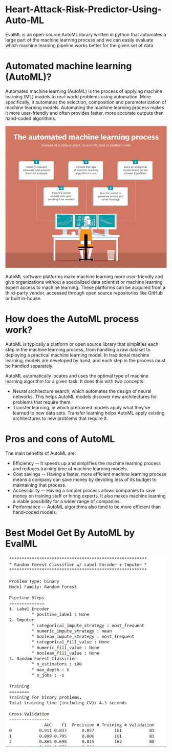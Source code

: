 # Heart-Attack-Risk-Predictor-Using-Auto-ML
EvalML is an open-source AutoML library written in python that automates a large part of the machine learning process and 
we can easily evaluate which machine learning pipeline works better for the given set of data
# Automated machine learning (AutoML)?

Automated machine learning (AutoML) is the process of applying machine learning (ML) models to real-world problems using automation. More specifically, 
it automates the selection, composition and parameterization of machine learning models. Automating the machine learning process makes it more user-friendly and 
often provides faster, more accurate outputs than hand-coded algorithms.

![alt text](https://github.com/AbdulJabbar64/Heart-Attack-Risk-Predictor-Using-Auto-ML/blob/main/images/AutoML.PNG)

AutoML software platforms make machine learning more user-friendly and give organizations without a specialized data scientist or machine learning expert access to machine learning.
These platforms can be acquired from a third-party vendor, accessed through open source repositories like GitHub or built in-house.

# How does the AutoML process work?
AutoML is typically a platform or open source library that simplifies each step in the machine learning process, from handling a raw dataset to deploying a practical machine learning model. In traditional machine learning, models are developed by hand, and each step in the process must be handled separately.



AutoML automatically locates and uses the optimal type of machine learning algorithm for a given task. It does this with two concepts:

* Neural architecture search, which automates the design of neural networks. This helps AutoML models discover new architectures for problems that require them.
* Transfer learning, in which pretrained models apply what they've learned to new data sets. Transfer learning helps AutoML apply existing architectures to new problems that require it.

# Pros and cons of AutoML
The main benefits of AutoML are:

* Efficiency -- It speeds up and simplifies the machine learning process and reduces training time of machine learning models.
* Cost savings -- Having a faster, more efficient machine learning process means a company can save money by devoting less of its budget to maintaining that process.
* Accessibility -- Having a simpler process allows companies to save money on training staff or hiring experts. It also makes machine learning a viable possibility for a wider range of companies.
* Performance -- AutoML algorithms also tend to be more efficient than hand-coded models.


# Best Model Get By AutoML by EvalML

![alt text](https://github.com/AbdulJabbar64/Heart-Attack-Risk-Predictor-Using-Auto-ML/blob/main/images/Best_model.PNG)





